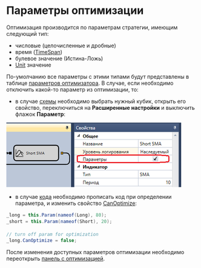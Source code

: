 # Параметры оптимизации

Оптимизация производится по параметрам стратегии, имеющим следующий тип:

- числовые (целочисленные и дробные)
- время ([TimeSpan](xref:System.TimeSpan))
- булевое значение (Истина-Ложь)
- [Unit](../../api/strategies/unit_type.md) значение

По-умолчанию все параметры с этими типами будут представлены в таблице [параметров оптимизатора](brute_force.md). В случае, если необходимо отключить какой-то параметр из оптимизации, то:

- в случае [схемы](../strategies/using_visual_designer.md) необходимо выбрать нужный кубик, открыть его свойство, переключиться на **Расширенные настройки** и выключить флажок **Параметр**:

![Designer Optimization 01](../../../images/designer_optimization_01.png)

- в случае [кода](../strategies/using_code.md) необходимо прописать код при определении параметра, и изменить свойство [CanOptimize](xref:StockSharp.Algo.Strategies.IStrategyParam.CanOptimize):

```cs
_long = this.Param(nameof(Long), 80);
_short = this.Param(nameof(Short), 20);
			
// turn off param for optimization
_long.CanOptimize = false;
```

После изменения доступных параметров оптимизации необходимо переоткрыть [панель с оптимизацией](brute_force.md).
